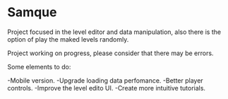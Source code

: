 # Samque

Project focused in the level editor and data manipulation, also there is the option of play the maked levels randomly.

Project working on progress, please consider that there may be errors.

Some elements to do:

-Mobile version.
-Upgrade loading data perfomance.
-Better player controls.
-Improve the level edito UI.
-Create more intuitive tutorials.

